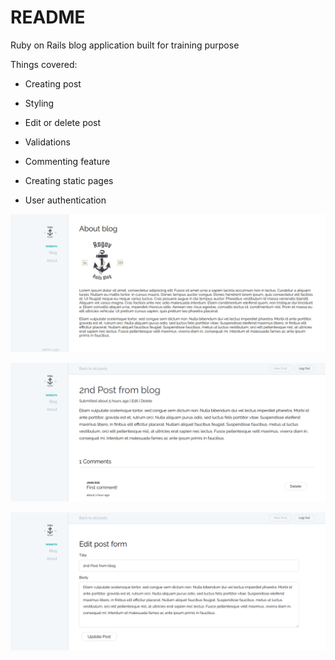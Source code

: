 # README

Ruby on Rails blog application built for training purpose

Things covered:

* Creating post

* Styling

* Edit or delete post

* Validations

* Commenting feature

* Creating static pages

* User authentication 

![Alt text](/app/assets/images/screenshots/about.png "About page")

![Alt text](/app/assets/images/screenshots/display_screen.png "Blog display page")

![Alt text](/app/assets/images/screenshots/edit_screen.png "Blog edit page")
